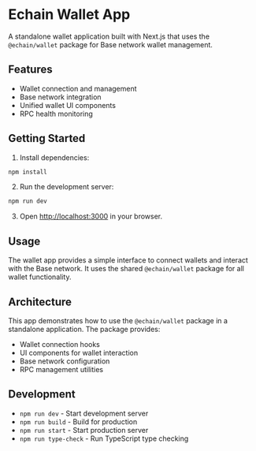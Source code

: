 # Echain Wallet App

A standalone wallet application built with Next.js that uses the `@echain/wallet` package for Base network wallet management.

## Features

- Wallet connection and management
- Base network integration
- Unified wallet UI components
- RPC health monitoring

## Getting Started

1. Install dependencies:
```bash
npm install
```

2. Run the development server:
```bash
npm run dev
```

3. Open [http://localhost:3000](http://localhost:3000) in your browser.

## Usage

The wallet app provides a simple interface to connect wallets and interact with the Base network. It uses the shared `@echain/wallet` package for all wallet functionality.

## Architecture

This app demonstrates how to use the `@echain/wallet` package in a standalone application. The package provides:

- Wallet connection hooks
- UI components for wallet interaction
- Base network configuration
- RPC management utilities

## Development

- `npm run dev` - Start development server
- `npm run build` - Build for production
- `npm run start` - Start production server
- `npm run type-check` - Run TypeScript type checking